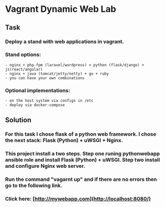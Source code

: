 # Vagrant Dynamic Web Lab

## Task
### Deploy a stand with web applications in vagrant.
### Stand options:
```
- nginx + php-fpm (laravel/wordpress) + python (flask/django) + js(react/angular)
- nginx + java (tomcat/jetty/netty) + go + ruby
- you can have your own combinations
```
### Optional implementations:
```
- on the host system via configs in /etc
- deploy via docker-compose
```

## Solution
### For this task I chose flask of a python web framework. I chose the next stack: Flask (Python) + uWSGI + Nginx.
### This project install a two steps. Step one runing pythonwebapp ansible role and install Flask (Python) + uWSGI. Step two install and configure Nginx web server.
### Run the command "vagarnt up" and if there are no errors then go to the following link.
### Click here: [http://mywebapp.com](http://localhost:8080/)
